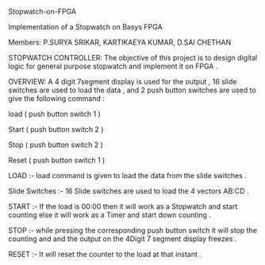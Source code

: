 Stopwatch-on-FPGA

Implementation of a Stopwatch on Basys FPGA

Members: P.SURYA SRIKAR, KARTIKAEYA KUMAR, D.SAI CHETHAN

STOPWATCH CONTROLLER: The objective of this project is to design digital logic for general purpose stopwatch and implement it on FPGA .

OVERVIEW: A 4 digit 7segment display is used for the output , 16 slide switches are used to load the data , and 2 push button switches are used to give the following command :

load ( push button switch 1 )

Start ( push button switch 2 )

Stop ( push button switch 2 )

Reset ( push button switch 1 )

LOAD :- load command is given to load the data from the slide switches .

Slide Switches :- 16 Slide switches are used to load the 4 vectors AB:CD .

START :- If the load is 00:00 then it will work as a Stopwatch and start counting else it will work as a Timer and start down counting .

STOP :- while pressing the corresponding push button switch it will stop the counting and and the output on the 4Digit 7 segment display freezes .

RESET :- It will reset the counter to the load at that instant .
